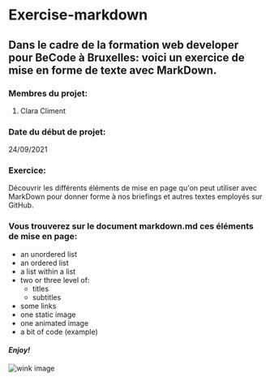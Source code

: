 # **Exercise-markdown**
## Dans le cadre de la formation web developer pour BeCode à Bruxelles: voici un exercice de mise en forme de texte avec MarkDown.

### **Membres du projet:**
1. Clara Climent

### **Date du début de projet:**
24/09/2021

### **Exercice:**
Découvrir les différents éléments de mise en page qu'on peut utiliser avec MarkDown pour donner forme à nos briefings et autres textes employés sur GitHub.

### **Vous trouverez sur le document markdown.md ces éléments de mise en page:**
* an unordered list
* an ordered list
* a list within a list
* two or three level of:
  *  titles 
  *  subtitles
*  some links
*  one static image
*  one animated image
*  a bit of code (example)

#### *Enjoy!*


![wink image](https://i0.wp.com/serialmother.yoopies.fr/wp-content/uploads/clin.jpg?resize=300%2C174&ssl=1)

